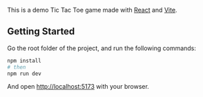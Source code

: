 This is a demo Tic Tac Toe game made with [React](https://react.dev/) and [Vite](https://vitejs.dev/).

## Getting Started

Go the root folder of the project, and run the following commands:

```bash
npm install
# then
npm run dev
```

And open [http://localhost:5173](http://localhost:5173) with your browser.
